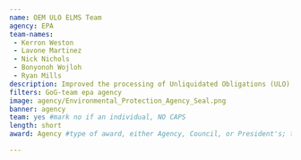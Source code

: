 ```yaml
---
name: OEM ULO ELMS Team
agency: EPA
team-names:
 - Kerron Weston
 - Lavone Martinez
 - Nick Nichols
 - Bonyonoh Wojloh
 - Ryan Mills
description: Improved the processing of Unliquidated Obligations (ULO) by using Lean Management Principles. The team is expected to recover over $300,000 by early FY2020.
filters: GoG-team epa agency
image: agency/Environmental_Protection_Agency_Seal.png
banner: agency
team: yes #mark no if an individual, NO CAPS
length: short
award: Agency #type of award, either Agency, Council, or President's; this is case sensitive so make sure to match the options listed exactly. This section generates the format of the card

---
```

